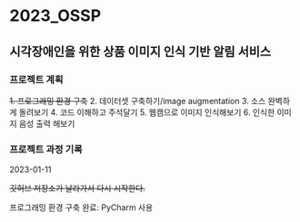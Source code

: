 # 2023_OSSP

## 시각장애인을 위한 상품 이미지 인식 기반 알림 서비스  

### 프로젝트 계획

~~1. 프로그래밍 환경 구축~~
2. 데이터셋 구축하기/image augmentation
3. 소스 완벽하게 돌려보기
4. 코드 이해하고 주석달기
5. 웹캠으로 이미지 인식해보기
6. 인식한 이미지 음성 출력 해보기

### 프로젝트 과정 기록

2023-01-11

~~깃허브 저장소가 날라가서 다시 시작한다.~~

프로그래밍 환경 구축 완료: PyCharm 사용

